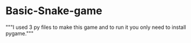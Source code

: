 # Basic-Snake-game
"""I used 3 py files to make this game and to run 
it you only need to install pygame."""
